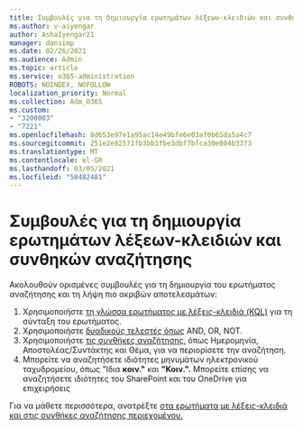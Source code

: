 ```yaml
---
title: Συμβουλές για τη δημιουργία ερωτημάτων λέξεων-κλειδιών και συνθηκών αναζήτησης
ms.author: v-aiyengar
author: AshaIyengar21
manager: dansimp
ms.date: 02/26/2021
ms.audience: Admin
ms.topic: article
ms.service: o365-administration
ROBOTS: NOINDEX, NOFOLLOW
localization_priority: Normal
ms.collection: Adm_O365
ms.custom:
- "3200003"
- "7221"
ms.openlocfilehash: 8d653e97e1a95ac14e49bfe6e03af0b65da5a4c7
ms.sourcegitcommit: 251e2e82571fb3bb1fbe3dbf7bfca30e004b3373
ms.translationtype: MT
ms.contentlocale: el-GR
ms.lasthandoff: 03/05/2021
ms.locfileid: "50482481"
---
```

# <a name="tips-for-building-keyword-queries-and-search-conditions"></a>Συμβουλές για τη δημιουργία ερωτημάτων λέξεων-κλειδιών και συνθηκών αναζήτησης

Ακολουθούν ορισμένες συμβουλές για τη δημιουργία του ερωτήματος αναζήτησης και τη λήψη πιο ακριβών αποτελεσμάτων:

1. Χρησιμοποιήστε [τη γλώσσα ερωτήματος με λέξεις-κλειδιά (KQL)](https://go.microsoft.com/fwlink/?linkid=2101591) για τη σύνταξη του ερωτήματος.
1. Χρησιμοποιήστε [δυαδικούς τελεστές όπως](https://go.microsoft.com/fwlink/?linkid=2101592) AND, OR, NOT.
1. Χρησιμοποιήστε [τις συνθήκες αναζήτησης,](https://go.microsoft.com/fwlink/?linkid=2102410) όπως Ημερομηνία, Αποστολέας/Συντάκτης και Θέμα, για να περιορίσετε την αναζήτηση.
1. Μπορείτε να αναζητήσετε ιδιότητες μηνυμάτων ηλεκτρονικού ταχυδρομείου, όπως "Ιδια **κοιν."** και **"Κοιν.".** Μπορείτε επίσης να αναζητήσετε ιδιότητες του SharePoint και του OneDrive για επιχειρήσεις

Για να μάθετε περισσότερα, ανατρέξτε [στα ερωτήματα με λέξεις-κλειδιά και στις συνθήκες αναζήτησης περιεχομένου.](https://go.microsoft.com/fwlink/?linkid=2102411)
